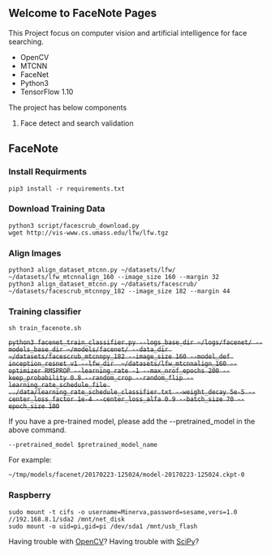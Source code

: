## Welcome to FaceNote Pages

This Project focus on computer vision and artificial intelligence for face searching.

- OpenCV
- MTCNN
- FaceNet
- Python3
- TensorFlow 1.10

The project has below components

1. Face detect and search validation

## FaceNote
### Install Requirments
```
pip3 install -r requirements.txt
```

### Download Training Data
```
python3 script/facescrub_download.py
wget http://vis-www.cs.umass.edu/lfw/lfw.tgz
```

### Align Images
```
python3 align_dataset_mtcnn.py ~/datasets/lfw/ ~/datasets/lfw_mtcnnalign_160 --image_size 160 --margin 32
python3 align_dataset_mtcnn.py ~/datasets/facescrub/ ~/datasets/facescrub_mtcnnpy_182 --image_size 182 --margin 44
```

### Training classifier
```
sh train_facenote.sh
``` 
~~```python3 facenet_train_classifier.py --logs_base_dir ~/logs/facenet/ --models_base_dir ~/models/facenet/ --data_dir ~/datasets/facescrub_mtcnnpy_182 --image_size 160 --model_def inception_resnet_v1 --lfw_dir  ~/datasets/lfw_mtcnnalign_160 --optimizer RMSPROP --learning_rate -1 --max_nrof_epochs 200 --keep_probability 0.8 --random_crop --random_flip --learning_rate_schedule_file ../data/learning_rate_schedule_classifier.txt --weight_decay 5e-5 --center_loss_factor 1e-4 --center_loss_alfa 0.9 --batch_size 70 --epoch_size 100```~~

If you have a pre-trained model, please add the --pretrained_model in the above command.
```
--pretrained_model $pretrained_model_name
```

For example:
```
~/tmp/models/facenet/20170223-125024/model-20170223-125024.ckpt-0
```

### Raspberry
```
sudo mount -t cifs -o username=Minerva,password=sesame,vers=1.0 //192.168.8.1/sda2 /mnt/net_disk
sudo mount -o uid=pi,gid=pi /dev/sda1 /mnt/usb_flash
```
Having trouble with [OpenCV](https://www.cnblogs.com/zjutlitao/p/8261688.html)?
Having trouble with [SciPy](https://raspberrypi.stackexchange.com/questions/8308/how-to-install-latest-scipy-version-on-raspberry-pi)?

<!--### Image Embedding-->


<!--### Markdown-->

<!--Markdown is a lightweight and easy-to-use syntax for styling your writing. It includes conventions for-->

<!--```markdown
Syntax highlighted code block-->

<!--# Header 1
## Header 2
### Header 3-->

<!-- Bulleted
- List-->

<!--1. Numbered
2. List-->

<!--**Bold** and _Italic_ and `Code` text-->

<!--[Link](url) and ![Image](src)
```-->

<!--For more details see [GitHub Flavored Markdown](https://guides.github.com/features/mastering-markdown/).-->

<!--Your Pages site will use the layout and styles from the Jekyll theme you have selected in your [repository settings](https://github.com/overwindows/renaissance/settings). The name of this theme is saved in the Jekyll `_config.yml` configuration file.-->

<!--### Support or Contact-->

<!--Having trouble with Pages? Check out our [documentation](https://help.github.com/categories/github-pages-basics/) or [contact support](https://github.com/contact) and we’ll help you sort it out.-->


